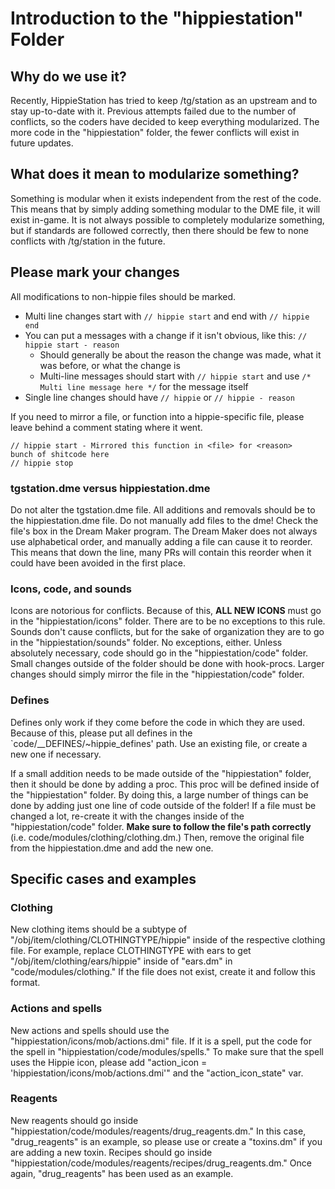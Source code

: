 # Introduction to the "hippiestation" Folder

## Why do we use it?

Recently, HippieStation has tried to keep /tg/station as an upstream and to stay up-to-date with it. Previous attempts failed due to the number of conflicts, so the coders have decided to keep everything modularized. The more code in the "hippiestation" folder, the fewer conflicts will exist in future updates.

## What does it mean to modularize something?

Something is modular when it exists independent from the rest of the code. This means that by simply adding something modular to the DME file, it will exist in-game. It is not always possible to completely modularize something, but if standards are followed correctly, then there should be few to none conflicts with /tg/station in the future.

## Please mark your changes

All modifications to non-hippie files should be marked.

- Multi line changes start with `// hippie start` and end with `// hippie end`
- You can put a messages with a change if it isn't obvious, like this: `// hippie start - reason`
  - Should generally be about the reason the change was made, what it was before, or what the change is
  - Multi-line messages should start with `// hippie start` and use `/* Multi line message here */` for the message itself
- Single line changes should have `// hippie` or `// hippie - reason`

If you need to mirror a file, or function into a hippie-specific file, please leave behind a comment stating where it went.

```
// hippie start - Mirrored this function in <file> for <reason>
bunch of shitcode here
// hippie stop
```


### tgstation.dme versus hippiestation.dme

Do not alter the tgstation.dme file. All additions and removals should be to the hippiestation.dme file. Do not manually add files to the dme! Check the file's box in the Dream Maker program. The Dream Maker does not always use alphabetical order, and manually adding a file can cause it to reorder. This means that down the line, many PRs will contain this reorder when it could have been avoided in the first place.

### Icons, code, and sounds

Icons are notorious for conflicts. Because of this, **ALL NEW ICONS** must go in the "hippiestation/icons" folder. There are to be no exceptions to this rule. Sounds don't cause conflicts, but for the sake of organization they are to go in the "hippiestation/sounds" folder. No exceptions, either. Unless absolutely necessary, code should go in the "hippiestation/code" folder. Small changes outside of the folder should be done with hook-procs. Larger changes should simply mirror the file in the "hippiestation/code" folder.

### Defines

Defines only work if they come before the code in which they are used. Because of this, please put all defines in the `code/__DEFINES/~hippie_defines' path. Use an existing file, or create a new one if necessary.

If a small addition needs to be made outside of the "hippiestation" folder, then it should be done by adding a proc. This proc will be defined inside of the "hippiestation" folder. By doing this, a large number of things can be done by adding just one line of code outside of the folder! If a file must be changed a lot, re-create it with the changes inside of the "hippiestation/code" folder. **Make sure to follow the file's path correctly** (i.e. code/modules/clothing/clothing.dm.) Then, remove the original file from the hippiestation.dme and add the new one.

## Specific cases and examples

### Clothing

New clothing items should be a subtype of "/obj/item/clothing/CLOTHINGTYPE/hippie" inside of the respective clothing file. For example, replace CLOTHINGTYPE with ears to get "/obj/item/clothing/ears/hippie" inside of "ears.dm" in "code/modules/clothing." If the file does not exist, create it and follow this format.

### Actions and spells

New actions and spells should use the "hippiestation/icons/mob/actions.dmi" file. If it is a spell, put the code for the spell in "hippiestation/code/modules/spells." To make sure that the spell uses the Hippie icon, please add "action_icon = 'hippiestation/icons/mob/actions.dmi'" and the "action_icon_state" var.

### Reagents

New reagents should go inside "hippiestation/code/modules/reagents/drug_reagents.dm." In this case, "drug_reagents" is an example, so please use or create a "toxins.dm" if you are adding a new toxin. Recipes should go inside "hippiestation/code/modules/reagents/recipes/drug_reagents.dm." Once again, "drug_reagents" has been used as an example.
